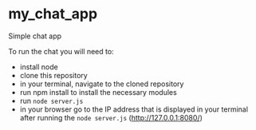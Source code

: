 # my_chat_app
Simple chat app

To run the chat you will need to:
- install node
- clone this repository
- in your terminal, navigate to the cloned repository
- run npm install to install the necessary modules
- run `node server.js`
- in your browser go to the IP address that is displayed in your terminal after running the `node server.js`  (http://127.0.0.1:8080/)
